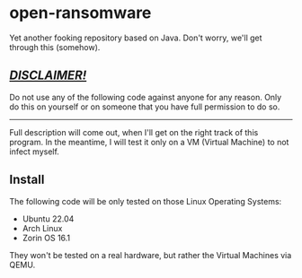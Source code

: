 # open-ransomware
Yet another fooking repository based on Java. Don't worry, we'll get through this (somehow).

## <u>***DISCLAIMER!***</u>
Do not use any of the following code against anyone for any reason. Only do this on
yourself or on someone that you have full permission to do so.

***

Full description will come out, when I'll get on the right track of this program. In the meantime,
I will test it only on a VM (Virtual Machine) to not infect myself.

## Install
The following code will be only tested on those Linux Operating Systems:
- Ubuntu 22.04
- Arch Linux
- Zorin OS 16.1

They won't be tested on a real hardware, but rather the Virtual Machines via QEMU.